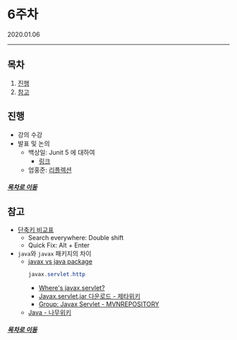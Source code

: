 6주차
=====
2020.01.06
- - -
## 목차
1. [진행](#진행)
2. [참고](#참고)

## 진행
* 강의 수강
* 발표 및 논의
	* 백상일: Junit 5 에 대하여
		* [링크](https://www.notion.so/gentledot/TDD-Test-Driven-Development-8614df4472f54de8af26b6fa71e50e14)
	* 엄홍준: [리플렉션](https://github.com/nara1030/ThisIsJava/blob/master/docs/etc/polymorphism.md#%EC%9D%B8%ED%84%B0%ED%8E%98%EC%9D%B4%EC%8A%A4)

##### [목차로 이동](#목차)

## 참고
* [단축키 비교표](https://okdevtv.com/md/#intellij/intellij-shortcuts.md)
	* Search everywhere: Double shift
	* Quick Fix: Alt + Enter
* `java`와 `javax` 패키지의 차이
	* [javax vs java package](https://stackoverflow.com/questions/727844/javax-vs-java-package)  
		```java
		javax.servlet.http
		```
		* [Where's javax.servlet?](https://stackoverflow.com/questions/860022/wheres-javax-servlet)
		* [Javax.servlet.jar 다운로드 - 제타위키](https://zetawiki.com/wiki/Javax.servlet.jar_%EB%8B%A4%EC%9A%B4%EB%A1%9C%EB%93%9C)
		* [Group: Javax Servlet - MVNREPOSITORY](https://mvnrepository.com/artifact/javax.servlet)
	* [Java - 나무위키](https://namu.wiki/w/Java)

##### [목차로 이동](#목차)
